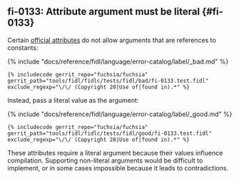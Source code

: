 ## fi-0133: Attribute argument must be literal {#fi-0133}

Certain [official attributes](/docs/reference/fidl/language/attributes.md) do
not allow arguments that are references to constants:

{% include "docs/reference/fidl/language/error-catalog/label/_bad.md" %}

```fidl
{% includecode gerrit_repo="fuchsia/fuchsia" gerrit_path="tools/fidl/fidlc/tests/fidl/bad/fi-0133.test.fidl" exclude_regexp="\/\/ (Copyright 20|Use of|found in).*" %}
```

Instead, pass a literal value as the argument:

{% include "docs/reference/fidl/language/error-catalog/label/_good.md" %}

```fidl
{% includecode gerrit_repo="fuchsia/fuchsia" gerrit_path="tools/fidl/fidlc/tests/fidl/good/fi-0133.test.fidl" exclude_regexp="\/\/ (Copyright 20|Use of|found in).*" %}
```

These attributes require a literal argument because their values influence
compilation. Supporting non-literal arguments would be difficult to implement,
or in some cases impossible because it leads to contradictions.
